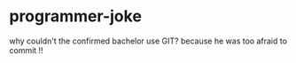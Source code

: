 # programmer-joke
why couldn't the confirmed bachelor use GIT? because he was too afraid to commit !!
